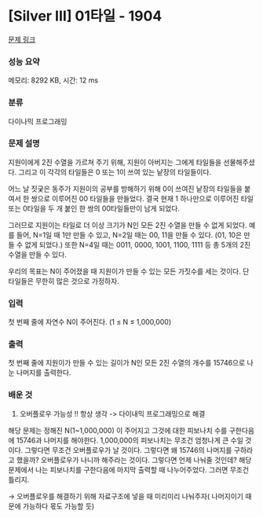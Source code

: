 # [Silver III] 01타일 - 1904 

[문제 링크](https://www.acmicpc.net/problem/1904) 

### 성능 요약

메모리: 8292 KB, 시간: 12 ms

### 분류

다이나믹 프로그래밍

### 문제 설명

<p>지원이에게 2진 수열을 가르쳐 주기 위해, 지원이 아버지는 그에게 타일들을 선물해주셨다. 그리고 이 각각의 타일들은 0 또는 1이 쓰여 있는 낱장의 타일들이다.</p>

<p>어느 날 짓궂은 동주가 지원이의 공부를 방해하기 위해 0이 쓰여진 낱장의 타일들을 붙여서 한 쌍으로 이루어진 00 타일들을 만들었다. 결국 현재 1 하나만으로 이루어진 타일 또는 0타일을 두 개 붙인 한 쌍의 00타일들만이 남게 되었다.</p>

<p>그러므로 지원이는 타일로 더 이상 크기가 N인 모든 2진 수열을 만들 수 없게 되었다. 예를 들어, N=1일 때 1만 만들 수 있고, N=2일 때는 00, 11을 만들 수 있다. (01, 10은 만들 수 없게 되었다.) 또한 N=4일 때는 0011, 0000, 1001, 1100, 1111 등 총 5개의 2진 수열을 만들 수 있다.</p>

<p>우리의 목표는 N이 주어졌을 때 지원이가 만들 수 있는 모든 가짓수를 세는 것이다. 단 타일들은 무한히 많은 것으로 가정하자.</p>

### 입력 

 <p>첫 번째 줄에 자연수 N이 주어진다. (1 ≤ N ≤ 1,000,000)</p>

### 출력 

 <p>첫 번째 줄에 지원이가 만들 수 있는 길이가 N인 모든 2진 수열의 개수를 15746으로 나눈 나머지를 출력한다.</p>

### 배운 것
1) 오버플로우 가능성 !! 항상 생각 -> 다이내믹 프로그래밍으로 해결

해당 문제는 정해진 N(1~1,000,000) 이 주어지고 그것에 대한 피보나치 수를 구한다음에 15746과 나머지를 해야한다. 1,000,000의 피보나치는 무조건 엄청나게 큰 수일 것이다. 그렇다면 무조건 오버플로우가 날 것이다. 그렇다면 왜 15746의 나머지를 구하라고 했을까? 오버플로우가 나니까 해주라는 것이다. 그렇다면 언제 나눠줄 것인데? 해당 문제에서 나는 피보나치를 구한다음에 마지막 출력할 때 나누어주었다. 그러면 무조건 틀리지.

→ 오버플로우를 해결하기 위해 자료구조에 넣을 때 미리미리 나눠주자( 나머지이기 때문에 가능하다 몫도 가능할 듯)
